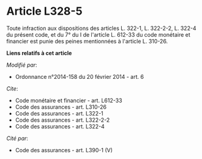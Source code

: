 # Article L328-5

Toute infraction aux dispositions des articles L. 322-1, L. 322-2-2, L. 322-4 du présent code, et du 7° du I de l'article L.
612-33 du code monétaire et financier est punie des peines mentionnées à l'article L. 310-26.

**Liens relatifs à cet article**

_Modifié par_:

  - Ordonnance n°2014-158 du 20 février 2014 - art. 6

_Cite_:

  - Code monétaire et financier - art. L612-33
  - Code des assurances - art. L310-26
  - Code des assurances - art. L322-1
  - Code des assurances - art. L322-2-2
  - Code des assurances - art. L322-4

_Cité par_:

  - Code des assurances - art. L390-1 (V)

